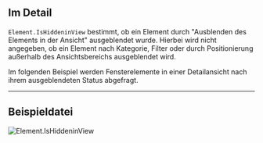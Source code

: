 ## Im Detail
`Element.IsHiddeninView` bestimmt, ob ein Element durch "Ausblenden des Elements in der Ansicht" ausgeblendet wurde. Hierbei wird nicht angegeben, ob ein Element nach Kategorie, Filter oder durch Positionierung außerhalb des Ansichtsbereichs ausgeblendet wird.

Im folgenden Beispiel werden Fensterelemente in einer Detailansicht nach ihrem ausgeblendeten Status abgefragt.
___
## Beispieldatei

![Element.IsHiddeninView](./Revit.Elements.Element.IsHiddeninView_img.jpg)
